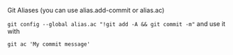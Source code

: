 Git Aliases (you can use alias.add-commit or alias.ac)

```git config --global alias.ac "!git add -A && git commit -m"```
and use it with
```
git ac 'My commit message'
```

